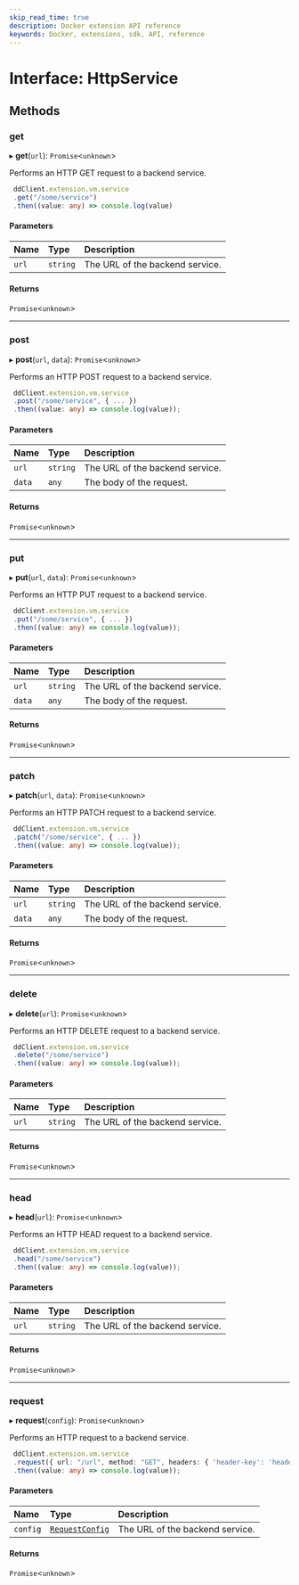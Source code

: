 ```yaml
---
skip_read_time: true
description: Docker extension API reference
keywords: Docker, extensions, sdk, API, reference
---
```


# Interface: HttpService

## Methods

### get

▸ **get**(`url`): `Promise`<`unknown`\>

Performs an HTTP GET request to a backend service.

```typescript
 ddClient.extension.vm.service
 .get("/some/service")
 .then((value: any) => console.log(value)
```

#### Parameters

| Name | Type | Description |
| :------ | :------ | :------ |
| `url` | `string` | The URL of the backend service. |

#### Returns

`Promise`<`unknown`\>

___

### post

▸ **post**(`url`, `data`): `Promise`<`unknown`\>

Performs an HTTP POST request to a backend service.

```typescript
 ddClient.extension.vm.service
 .post("/some/service", { ... })
 .then((value: any) => console.log(value));
```

#### Parameters

| Name | Type | Description |
| :------ | :------ | :------ |
| `url` | `string` | The URL of the backend service. |
| `data` | `any` | The body of the request. |

#### Returns

`Promise`<`unknown`\>

___

### put

▸ **put**(`url`, `data`): `Promise`<`unknown`\>

Performs an HTTP PUT request to a backend service.

```typescript
 ddClient.extension.vm.service
 .put("/some/service", { ... })
 .then((value: any) => console.log(value));
```

#### Parameters

| Name | Type | Description |
| :------ | :------ | :------ |
| `url` | `string` | The URL of the backend service. |
| `data` | `any` | The body of the request. |

#### Returns

`Promise`<`unknown`\>

___

### patch

▸ **patch**(`url`, `data`): `Promise`<`unknown`\>

Performs an HTTP PATCH request to a backend service.

```typescript
 ddClient.extension.vm.service
 .patch("/some/service", { ... })
 .then((value: any) => console.log(value));
```

#### Parameters

| Name | Type | Description |
| :------ | :------ | :------ |
| `url` | `string` | The URL of the backend service. |
| `data` | `any` | The body of the request. |

#### Returns

`Promise`<`unknown`\>

___

### delete

▸ **delete**(`url`): `Promise`<`unknown`\>

Performs an HTTP DELETE request to a backend service.

```typescript
 ddClient.extension.vm.service
 .delete("/some/service")
 .then((value: any) => console.log(value));
```

#### Parameters

| Name | Type | Description |
| :------ | :------ | :------ |
| `url` | `string` | The URL of the backend service. |

#### Returns

`Promise`<`unknown`\>

___

### head

▸ **head**(`url`): `Promise`<`unknown`\>

Performs an HTTP HEAD request to a backend service.

```typescript
 ddClient.extension.vm.service
 .head("/some/service")
 .then((value: any) => console.log(value));
```

#### Parameters

| Name | Type | Description |
| :------ | :------ | :------ |
| `url` | `string` | The URL of the backend service. |

#### Returns

`Promise`<`unknown`\>

___

### request

▸ **request**(`config`): `Promise`<`unknown`\>

Performs an HTTP request to a backend service.

```typescript
 ddClient.extension.vm.service
 .request({ url: "/url", method: "GET", headers: { 'header-key': 'header-value' }, data: { ... }})
 .then((value: any) => console.log(value));
```

#### Parameters

| Name | Type | Description |
| :------ | :------ | :------ |
| `config` | [`RequestConfig`](RequestConfig.md) | The URL of the backend service. |

#### Returns

`Promise`<`unknown`\>
